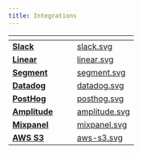 ```yaml
---
title: Integrations
---
```


<table data-view="cards" data-full-width="true"><thead><tr><th></th><th></th><th></th><th data-hidden data-card-cover data-type="files"></th></tr></thead><tbody><tr><td><a href="../../integrations/slack.md"><strong>Slack</strong></a></td><td></td><td></td><td><a href="../assets/slack.svg">slack.svg</a></td></tr><tr><td><a href="../../integrations/linear.md"><strong>Linear</strong></a></td><td></td><td></td><td><a href="../assets/linear.svg">linear.svg</a></td></tr><tr><td><a href="../../integrations/segment.md"><strong>Segment</strong></a></td><td></td><td></td><td><a href="../assets/segment.svg">segment.svg</a></td></tr><tr><td><a href="../../integrations/datadog.md"><strong>Datadog</strong></a></td><td></td><td></td><td><a href="../assets/datadog.svg">datadog.svg</a></td></tr><tr><td><a href="../../integrations/posthog.md"><strong>PostHog</strong></a></td><td></td><td></td><td><a href="../assets/posthog.svg">posthog.svg</a></td></tr><tr><td><a href="../../integrations/amplitude.md"><strong>Amplitude</strong></a></td><td></td><td></td><td><a href="../assets/amplitude.svg">amplitude.svg</a></td></tr><tr><td><a href="../../integrations/mixpanel.md"><strong>Mixpanel</strong></a></td><td></td><td></td><td><a href="../assets/mixpanel.svg">mixpanel.svg</a></td></tr><tr><td><a href="../../integrations/aws-s3.md"><strong>AWS S3</strong></a></td><td></td><td></td><td><a href="../assets/aws-s3.svg">aws-s3.svg</a></td></tr></tbody></table>
